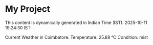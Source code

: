 # My Project

This content is dynamically generated in Indian Time (IST): 2025-10-11 19:24:30 IST


Current Weather in Coimbatore:
Temperature: 25.88 °C
Condition: mist
